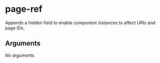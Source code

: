 # page-ref

Appends a hidden field to enable component instances to affect URIs and page IDs.

## Arguments

_No arguments_

